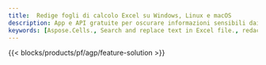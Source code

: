 ```yaml
---
title:  Redige fogli di calcolo Excel su Windows, Linux e macOS
description: App e API gratuite per oscurare informazioni sensibili dai fogli di calcolo XLS, XLSX e ODS
keywords: [Aspose.Cells., Search and replace text in Excel file., redact Excel file., edit Excel file., Excel file redaction., Search and replace string in Excel file]
---
```

{{< blocks/products/pf/agp/feature-solution >}} 

